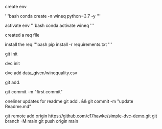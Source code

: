 create env

'''bash
conda create -n wineq python=3.7 -y
'''

activate env
'''bash
conda activate wineq
'''

created a req file

install the req
'''bash
pip install -r requirements.txt
'''

git init

dvc init

dvc add data_given/winequality.csv

git add.

git  commit -m "first commit"

oneliner updates for readme
git add . && git commit -m "update Readme.md"

git remote add origin https://github.com/c17hawke/simple-dvc-demo.git
git branch -M main
git push origin main